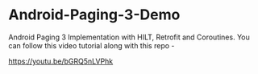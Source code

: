 # Android-Paging-3-Demo
Android Paging 3 Implementation with HILT, Retrofit and Coroutines. You can follow this video tutorial along with this repo - 

https://youtu.be/bGRQ5nLVPhk
